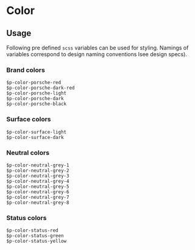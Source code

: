 # Color

## Usage
Following pre defined `scss` variables can be used for styling. Namings of variables correspond to design naming conventions lsee design specs).

### Brand colors
```
$p-color-porsche-red
$p-color-porsche-dark-red
$p-color-porsche-light
$p-color-porsche-dark
$p-color-porsche-black
```

### Surface colors
```
$p-color-surface-light
$p-color-surface-dark
```

### Neutral colors
```
$p-color-neutral-grey-1
$p-color-neutral-grey-2
$p-color-neutral-grey-3
$p-color-neutral-grey-4
$p-color-neutral-grey-5
$p-color-neutral-grey-6
$p-color-neutral-grey-7
$p-color-neutral-grey-8
```

### Status colors
```
$p-color-status-red
$p-color-status-green
$p-color-status-yellow
```

<script>
  import Playground from '@/components/Playground.vue';

  export default {
    components: {
      Playground
    }
  }
</script>